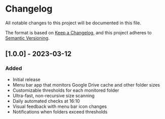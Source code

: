 # Changelog

All notable changes to this project will be documented in this file.

The format is based on [Keep a Changelog](https://keepachangelog.com/en/1.0.0/),
and this project adheres to [Semantic Versioning](https://semver.org/spec/v2.0.0.html).

## [1.0.0] - 2023-03-12

### Added
- Initial release
- Menu bar app that monitors Google Drive cache and other folder sizes
- Customizable thresholds for each monitored folder
- Ultra-fast, non-recursive size scanning
- Daily automated checks at 16:10
- Visual feedback with menu bar icon changes
- Notifications when folders exceed thresholds 